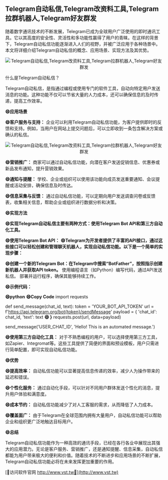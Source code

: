 ## **Telegram自动私信,Telegram改资料工具,Telegram拉群机器人,Telegram好友群发**

随着数字通讯技术的不断发展，Telegram已成为全球用户广泛使用的即时通讯工具。它以其高度的安全性、灵活性和多功能性赢得了用户的青睐。在这样的背景下，Telegram自动私信功能逐渐进入人们的视野，并被广泛应用于各种场景中。本文将详细介绍Telegram自动私信的概念、应用场景、实现方法及其优势。

 <center><img src="https://vst.tw/MP4/tuiguang/png/4.png" alt="Telegram自动私信,Telegram改资料工具,Telegram拉群机器人,Telegram好友群发"></center>

什么是Telegram自动私信？

Telegram自动私信，是指通过编程或使用专门的软件工具，自动向特定用户发送消息的功能。这种功能不仅可以节省大量的人力成本，还可以确保信息的及时传递，提高工作效率。

**😄应用场景**

**😄客户服务与支持：**
企业可以利用Telegram自动私信功能，为客户提供即时的反馈和支持。例如，当用户在网站上提交问题后，可以立即收到一条包含解决方案或确认的私信。

 <center><img src="https://vst.tw/MP4/tuiguang/png/8.png" alt="Telegram自动私信,Telegram改资料工具,Telegram拉群机器人,Telegram好友群发"></center>

**😄营销推广：**
商家可以通过自动私信功能，向潜在客户发送促销信息、优惠券或新品发布通知，提升营销效果。

**😄通知与提醒：**
学校、企业或组织可以使用该功能向成员发送重要通知、会议提醒或活动安排，确保信息及时传达。

**😄信息采集与反馈：**
通过自动私信功能，可以定期向用户发送调查问卷或反馈表，收集相关信息，帮助企业或组织进行数据分析和决策。

**😄实现方法**

**😄实现Telegram自动私信主要有两种方式：使用Telegram Bot API和第三方自动化工具。**

**😄使用Telegram Bot API：**
**😄Telegram为开发者提供了丰富的API接口，通过这些接口可以轻松创建和管理聊天机器人，实现自动私信功能。以下是一个简单的实现步骤：**

**😄创建一个新的Telegram Bot：在Telegram中搜索“BotFather”，按照指示创建新机器人并获取API token。**
使用编程语言（如Python）编写代码，通过API发送私信。
部署并运行程序，确保其能够持续工作。

**😄示例代码：**

**😄python**
**😄Copy Code**
import requests

def send_message(chat_id, text):
    token = 'YOUR_BOT_API_TOKEN'
    url = f'https://api.telegram.org/bot{token}/sendMessage'
    payload = {
        'chat_id': chat_id,
        'text': text
**😄    }**
    requests.post(url, data=payload)

send_message('USER_CHAT_ID', 'Hello! This is an automated message.')


**😄使用第三方自动化工具：**
对于不熟悉编程的用户，可以选择使用第三方工具，如Zapier、Integromat等。这些工具提供了简便的界面和预设模板，用户只需进行简单配置，即可实现自动私信功能。

**😄优势**

**😄提高效率：**
自动私信功能可以显著提高信息传递的效率，减少人为操作带来的延迟和错误。

**😄个性化服务：**
通过自动化手段，可以针对不同用户群体发送个性化的消息，提升用户体验和满意度。

**😄成本节约：**
自动私信功能减少了对人工客服的需求，从而降低了人力成本。

**😄覆盖面广：**
由于Telegram在全球范围内拥有大量用户，自动私信功能可以帮助企业和组织更广泛地触达目标用户。

**😄总结**

Telegram自动私信功能作为一种高效的通讯手段，已经在各行各业中展现出其强大的应用潜力。无论是客户服务、营销推广，还是通知提醒、信息采集，自动私信都能为用户带来极大的便利和价值。随着技术的不断进步和应用场景的不断扩展，Telegram自动私信功能必将在未来发挥更加重要的作用。


[👻访问软件官网 http://www.vst.tw👻](http://www.vst.tw)
